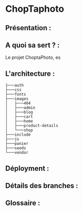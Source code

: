 # ChopTaphoto 

## Présentation : 

## A quoi sa sert ? : 

Le projet ChoptaPhoto, es

## L'architecture : 
```
├───auth
├───css
├───fonts
├───images
│   ├───404
│   ├───admin
│   ├───blog
│   ├───cart
│   ├───home
│   ├───product-details
│   └───shop
├───include
├───js
├───panier
├───seeds
└───vendor
```
## Déployment : 

## Détails des branches : 

## Glossaire : 

